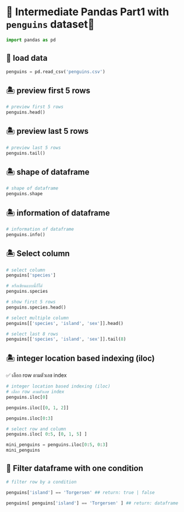 # 🌲 Intermediate Pandas Part1 with `penguins` dataset🐼
```py
import pandas as pd
```
## 🔏 load data
```py
penguins = pd.read_csv('penguins.csv')
```
## 🏝 preview first 5 rows
```py
# preview first 5 rows
penguins.head()
```
## 🏝 preview last 5 rows
```py
# preview last 5 rows
penguins.tail()
```
## 🏝 shape of dataframe
```py
# shape of dataframe
penguins.shape
```
## 🏝 information of dataframe
```py
# information of dataframe
penguins.info()
```
## 🏝 Select column
```py
# select column
penguins['species']

# หรือเขียนแบบนี้ก็ได้
penguins.species

# show first 5 rows
penguins.species.head()
```
```py
# select multiple column
penguins[['species', 'island', 'sex']].head()
```
```py
# select last 8 rows 
penguins[['species', 'island', 'sex']].tail(8)
```
## 🏝 integer location based indexing (iloc)
✅ เลือก row ตามตัวเลข index
```py
# integer location based indexing (iloc)
# เลือก row ตามตัวเลข index
penguins.iloc[0]

penguins.iloc[[0, 1, 2]]

penguins.iloc[0:3]
```
```py
# select row and column
penguins.iloc[ 0:5, [0, 1, 5] ]

mini_penguins = penguins.iloc[0:5, 0:3]
mini_penguins
```
## 🔎 Filter dataframe with one condition
```py
# filter row by a condition

penguins['island'] == 'Torgersen' ## return: true | false

penguins[ penguins['island'] == 'Torgersen' ] ## return: dataframe
```
